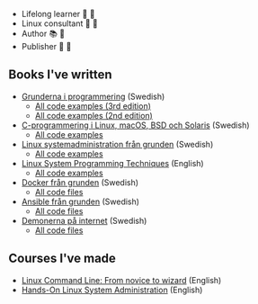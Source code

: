 * Lifelong learner :school: :notebook_with_decorative_cover:
* Linux consultant :penguin: :whale:
* Author :books: :orange_book:
* Publisher :newspaper: :green_book:

## Books I've written
* [Grunderna i
  programmering](https://cyberinfo.se/bocker/#grunderna-i-programmering)
  (Swedish)
    * [All code examples (3rd edition)](https://github.com/jackbenny/grunderna-i-prog-tredje-utgavan)
    * [All code examples (2nd edition)](https://github.com/jackbenny/grunderna-i-programmering-andra-utgavan)
* [C-programmering i Linux, macOS, BSD och
  Solaris](https://cyberinfo.se/bocker/#c-programmering-i-linux-macos-bsd-och-solaris)
  (Swedish)
    * [All code examples](https://github.com/jackbenny/c-programmering-tredje-utgavan)
* [Linux systemadministration från
  grunden](https://cyberinfo.se/bocker/#linux-systemadministration-fr%C3%A5n-grunden)
  (Swedish)
    * [All code examples](https://github.com/jackbenny/linux-systemadministration-fran-grunden)
* [Linux System Programming Techniques](https://www.amazon.com/dp/1789951283) (English)
    * [All code examples](https://github.com/PacktPublishing/Linux-System-Programming-Techniques)
* [Docker från
  grunden](https://www.cyberinfo.se/bocker/#docker-fr%C3%A5n-grunden) (Swedish)
    * [All code files](https://github.com/jackbenny/docker-fran-grunden)
* [Ansible från grunden](https://www.cyberinfo.se/bocker/#ansible-fr%C3%A5n-grunden) (Swedish)
    * [All code files](https://github.com/jackbenny/ansible-fran-grunden)
* [Demonerna på internet](https://www.cyberinfo.se/bocker/#demonerna-p%C3%A5-internet) (Swedish)
    * [All code files](https://github.com/jackbenny/demonerna-pa-internet)



## Courses I've made
* [Linux Command Line: From novice to
  wizard](https://www.udemy.com/course/linux-command-line-from-novice-to-wizard/?referralCode=D1F8010EA93F631EAC6D)
  (English)
* [Hands-On Linux System
  Administration](https://www.packtpub.com/product/hands-on-linux-system-administration-video/9781789133219)
  (English)
